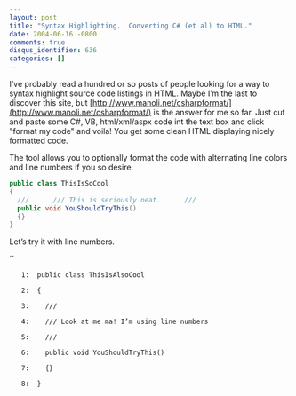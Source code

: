 ```yaml
---
layout: post
title: "Syntax Highlighting.  Converting C# (et al) to HTML."
date: 2004-06-16 -0800
comments: true
disqus_identifier: 636
categories: []
---
```

I’ve probably read a hundred or so posts of people looking for a way to
syntax highlight source code listings in HTML. Maybe I’m the last to
discover this site, but
[http://www.manoli.net/csharpformat/](http://www.manoli.net/csharpformat/)
is the answer for me so far. Just cut and paste some C\#, VB,
html/xml/aspx code int the text box and click "format my code" and
voila! You get some clean HTML displaying nicely formatted code.

The tool allows you to optionally format the code with alternating line
colors and line numbers if you so desire.

```csharp
public class ThisIsSoCool
{
  ///      /// This is seriously neat.      ///      
  public void YouShouldTryThis()
  {}
}
```

Let’s try it with line numbers.

``

       1:  public class ThisIsAlsoCool

       2:  {

       3:    /// 

       4:    /// Look at me ma! I’m using line numbers

       5:    /// 

       6:    public void YouShouldTryThis()

       7:    {}

       8:  }

